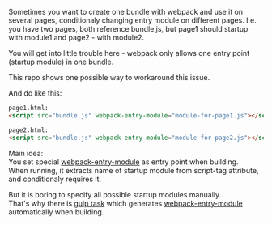 Sometimes you want to create one bundle with webpack and use it on several pages, conditionaly changing entry module on different pages.
I.e. you have two pages, both reference bundle.js, but page1 should startup with module1 and page2 - with module2.

You will get into little trouble here - webpack only allows one entry point (startup module) in one bundle.

This repo shows one possible way to workaround this issue.

And do like this:

```html
page1.html:
<script src="bundle.js" webpack-entry-module="module-for-page1.js"></script>

page2.html:
<script src="bundle.js" webpack-entry-module="module-for-page2.js"></script>
```

Main idea:  
You set special [webpack-entry-module](https://github.com/artin-phares/webpack-entry-module/blob/master/example/src/webpack-entry-module.js) as entry point when building.  
When running, it extracts name of startup module from script-tag attribute, and conditionaly requires it.

But it is boring to specify all possible startup modules manually.  
That's why there is [gulp task](https://github.com/artin-phares/webpack-entry-module/blob/master/gulpfile.js) which generates [webpack-entry-module](https://github.com/artin-phares/webpack-entry-module/blob/master/example/src/webpack-entry-module.js) automatically when building.

